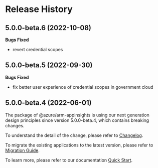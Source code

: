 # Release History

## 5.0.0-beta.6 (2022-10-08)

**Bugs Fixed**

  -  revert credential scopes

## 5.0.0-beta.5 (2022-09-30)

**Bugs Fixed**

  -  fix better user experience of credential scopes in government cloud

## 5.0.0-beta.4 (2022-06-01)

The package of @azure/arm-appinsights is using our next generation design principles since version 5.0.0-beta.4, which contains breaking changes.

To understand the detail of the change, please refer to [Changelog](https://aka.ms/js-track2-changelog).

To migrate the existing applications to the latest version, please refer to [Migration Guide](https://aka.ms/js-track2-migration-guide).

To learn more, please refer to our documentation [Quick Start](https://aka.ms/js-track2-quickstart).
